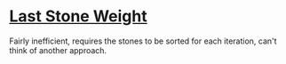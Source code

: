 # [Last Stone Weight](https://leetcode.com/problems/last-stone-weight/)

Fairly inefficient, requires the stones to be sorted for each iteration, can't think of another approach.
